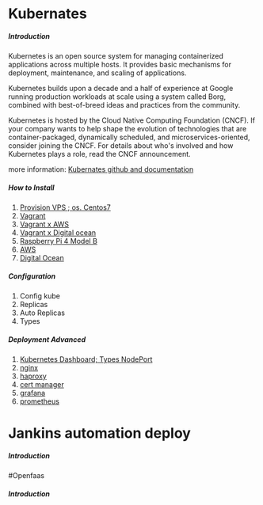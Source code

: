 # Kubernates

##### Introduction
Kubernetes is an open source system for managing containerized applications across multiple hosts. It provides basic mechanisms for deployment, maintenance, and scaling of applications.

Kubernetes builds upon a decade and a half of experience at Google running production workloads at scale using a system called Borg, combined with best-of-breed ideas and practices from the community.

Kubernetes is hosted by the Cloud Native Computing Foundation (CNCF). If your company wants to help shape the evolution of technologies that are container-packaged, dynamically scheduled, and microservices-oriented, consider joining the CNCF. For details about who's involved and how Kubernetes plays a role, read the CNCF announcement.

more information: [Kubernates github and documentation](https://github.com/kubernetes/kubernetes)

##### How to Install
1. [Provision VPS ; os. Centos7](https://github.com/juandisay/automation-server/tree/master/Setup%20Kubernates/ProvisionVPS)
2. [Vagrant](https://github.com/juandisay/automation-server/tree/master/Setup%20Kubernates/vagrant-setup)
3. [Vagrant x AWS](#)
4. [Vagrant x Digital ocean](#)
5. [Raspberry Pi 4 Model B](#)
6. [AWS](https://aws.amazon.com/kubernetes/)
7. [Digital Ocean](https://www.digitalocean.com/products/kubernetes/)

##### Configuration
1. Config kube
2. Replicas
3. Auto Replicas
4. Types

##### Deployment Advanced
1. [Kubernetes Dashboard; Types NodePort](https://raw.githubusercontent.com/juandisay/automation-server/tree/master/Configuration/kubernetes-dashboard/kd-types-NodePort.yaml)
2. [nginx](https://github.com/juandisay/automation-server/tree/master/Configuration/nginx)
3. [haproxy](#)
4. [cert manager](#)
5. [grafana](#)
6. [prometheus](#)


# Jankins automation deploy

##### Introduction


#Openfaas

##### Introduction
